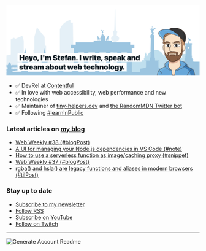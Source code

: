 <img alt="Heyo, I'm Stefan. I write and speak about web technology." src="https://raw.githubusercontent.com/stefanjudis/stefanjudis/main/screenshot.png">

- ✅ DevRel at [Contentful](https://www.contentful.com)
- ✅ In love with web accessibility, web performance and new technologies
- ✅ Maintainer of [tiny-helpers.dev](https://tiny-helpers.dev) and [the RandomMDN Twitter bot](https://twitter.com/randomMDN)
- ✅ Following [#learnInPublic](https://www.stefanjudis.com/today-i-learned/)
### Latest articles on [my blog](https://www.stefanjudis.com)

<!-- BLOG-POST-LIST:START -->
- [Web Weekly #38 (#blogPost)](https://www.stefanjudis.com/blog/web-weekly-38/)
- [A UI for managing your Node.js dependencies in VS Code (#note)](https://www.stefanjudis.com/notes/a-ui-for-managing-your-node-js-dependencies-in-vs-code/)
- [How to use a serverless function as image/caching proxy (#snippet)](https://www.stefanjudis.com/snippets/how-to-use-a-serverless-function-as-image-caching-proxy/)
- [Web Weekly #37 (#blogPost)](https://www.stefanjudis.com/blog/web-weekly-37/)
- [rgba() and hsla() are legacy functions and aliases in modern browsers (#tilPost)](https://www.stefanjudis.com/today-i-learned/rgba-and-hsla-are-legacy-and-aliases-in-modern-browsers/)
<!-- BLOG-POST-LIST:END -->

### Stay up to date

- [Subscribe to my newsletter](https://www.stefanjudis.com/newsletter/)
- [Follow RSS](https://www.stefanjudis.com/feeds/)
- [Subscribe on YouTube](https://youtube.com/c/stefanjudis)
- [Follow on Twitch](https://www.twitch.tv/stefanjudis)

---

![Generate Account Readme](https://github.com/stefanjudis/stefanjudis/workflows/Generate%20Account%20Readme/badge.svg)
